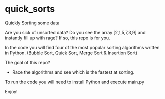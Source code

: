 # quick_sorts
Quickly Sorting some data

Are you sick of unsorted data? Do you see the array [2,1,5,7,3,9] and instantly fill up with rage? If so, this repo is for you.

In the code you will find four of the most popular sorting algorithms written in Python. (Bubble Sort, Quick Sort, Merge Sort & Insertion Sort)

The goal of this repo?

- Race the algorithms and see which is the fastest at sorting.

To run the code you will need to install Python and execute main.py

Enjoy!

